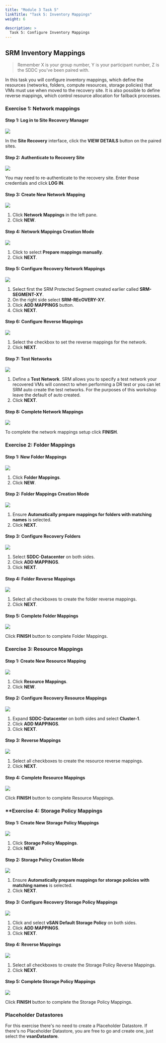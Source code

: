 ```yaml
---
title: "Module 3 Task 5"
linkTitle: "Task 5: Inventory Mappings"
weight: 6

description: >
  Task 5: Configure Inventory Mappings
---
```


## **SRM Inventory Mappings**

>Remember X is your group number, Y is your participant number, Z is the SDDC you've been paired with.

In this task you will configure inventory mappings, which define the resources (networks, folders, compute resources, storage policies) that VMs must use when moved to the recovery site. It is also possible to define reverse mappings,
which control resource allocation for failback processes.

### **Exercise 1: Network mappings**

#### Step 1: Log in to Site Recovery Manager

![](Mod3Task5Pic1.png)

In the **Site Recovery** interface, click the **VIEW DETAILS** button on the paired sites.

#### Step 2: Authenticate to Recovery Site

![](Mod3Task5Pic2.png)

You may need to re-authenticate to the recovery site. Enter those credentials and click **LOG IN**.

#### Step 3: Create New Network Mapping

![](Mod3Task5Pic3.png)

1. Click **Network Mappings** in the left pane.
2. Click **NEW**.

#### Step 4: Network Mappings Creation Mode

![](Mod3Task5Pic4.png)

1. Click to select **Prepare mappings manually**.
2. Click **NEXT**.

#### Step 5: Configure Recovery Network Mappings

![](Mod3Task5Pic5.png)

1. Select first the SRM Protected Segment created earlier called **SRM-SEGMENT-XY**.
2. On the right side select **SRM-REcOVERY-XY**.
3. Click **ADD MAPPINGS** button.
4. Click **NEXT**.

#### Step 6: Configure Reverse Mappings

![](Mod3Task5Pic6.png)

1. Select the checkbox to set the reverse mappings for the network.
2. Click **NEXT**.

#### Step 7: Test Networks

![](Mod3Task5Pic7.png)

1. Define a **Test Network**. SRM allows you to specify a test network your recovered VMs will connect to when performing a DR test or you can let SRM auto create the test networks. For the purposes of this workshop leave the default of auto created.
2. Click **NEXT**.

#### Step 8: Complete Network Mappings

![](Mod3Task5Pic8.png)

To complete the network mappings setup click **FINISH**.

### **Exercise 2: Folder Mappings**

#### Step 1: New Folder Mappings

![](Mod3Task5Pic9.png)

1. Click **Folder Mappings**.
2. Click **NEW**.

#### Step 2: Folder Mappings Creation Mode

![](Mod3Task5Pic10.png)

1. Ensure **Automatically prepare mappings for folders with matching names** is selected.
2. Click **NEXT**.

#### Step 3: Configure Recovery Folders

![](Mod3Task5Pic11.png)

1. Select **SDDC-Datacenter** on both sides.
2. Click **ADD MAPPINGS**.
3. Click **NEXT**.

#### Step 4: Folder Reverse Mappings

![](Mod3Task5Pic12.png)

1. Select all checkboxes to create the folder reverse mappings.
2. Click **NEXT**.

#### Step 5: Complete Folder Mappings

![](Mod3Task5Pic13.png)

Click **FINISH** button to complete Folder Mappings.

### **Exercise 3: Resource Mappings**

#### Step 1: Create New Resource Mapping

![](Mod3Task5Pic14.png)

1. Click **Resource Mappings**.
2. Click **NEW**.

#### Step 2: Configure Recovery Resource Mappings

![](Mod3Task5Pic15.png)

1. Expand **SDDC-Datacenter** on both sides and select **Cluster-1**.
2. Click **ADD MAPPINGS**.
3. Click **NEXT**.

#### Step 3: Reverse Mappings

![](Mod3Task5Pic16.png)

1. Select all checkboxes to create the resource reverse mappings.
2. Click **NEXT**.

#### Step 4: Complete Resource Mappings

![](Mod3Task5Pic17.png)

Click **FINISH** button to complete Resource Mappings.

### **Exercise 4: Storage Policy Mappings

#### Step 1: Create New Storage Policy Mappings

![](Mod3Task5Pic18.png)

1. Click **Storage Policy Mappings**.
2. Click **NEW**.

#### Step 2: Storage Policy Creation Mode

![](Mod3Task5Pic19.png)

1. Ensure **Automatically prepare mappings for storage policies with matching names** is selected.
2. Click **NEXT**.

#### Step 3: Configure Recovery Storage Policy Mappings

![](Mod3Task5Pic20.png)

1. Click and select **vSAN Default Storage Policy** on both sides.
2. Click **ADD MAPPINGS**.
3. Click **NEXT**.

#### Step 4: Reverse Mappings

![](Mod3Task5Pic21.png)

1. Select all checkboxes to create the Storage Policy Reverse Mappings.
2. Click **NEXT**.

#### Step 5: Complete Storage Policy Mappings

![](Mod3Task5Pic22.png)

Click **FINISH** button to complete the Storage Policy Mappings.

### **Placeholder Datastores**

For this exercise there's no need to create a Placeholder Datastore. If there's no Placeholder Datastore, you are free to go and create one, just select the **vsanDatastore**.

